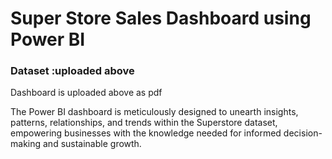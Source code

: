 # Super Store Sales Dashboard using Power BI

### Dataset :uploaded above 
Dashboard is uploaded above as pdf

The Power BI dashboard is meticulously designed to unearth insights, patterns, relationships, and trends within the Superstore dataset, empowering businesses with the knowledge needed for informed decision-making and sustainable growth.
